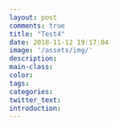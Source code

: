 ```yaml
---
layout: post
comments: true
title: "Test4"
date: 2018-11-12 19:17:04
image: '/assets/img/'
description:
main-class:
color:
tags:
categories:
twitter_text:
introduction:
---
```

